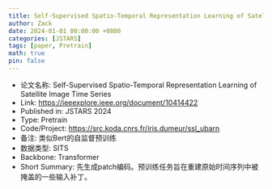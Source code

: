 ```yaml
---
title: Self-Supervised Spatio-Temporal Representation Learning of Satellite Image Time Series
author: Zack
date: 2024-01-01 00:00:00 +0800
categories: [JSTARS]
tags: [paper, Pretrain]
math: true
pin: false
---
```

- 论文名称: Self-Supervised Spatio-Temporal Representation Learning of Satellite Image Time Series
- Link: https://ieeexplore.ieee.org/document/10414422
- Published in: JSTARS 2024
- Type: Pretrain
- Code/Project: https://src.koda.cnrs.fr/iris.dumeur/ssl_ubarn
- 备注: 类似Bert的自监督预训练
- 数据类型: SITS
- Backbone: Transformer
- Short Summary: 先生成patch编码。预训练任务旨在重建原始时间序列中被掩盖的一些输入补丁。
